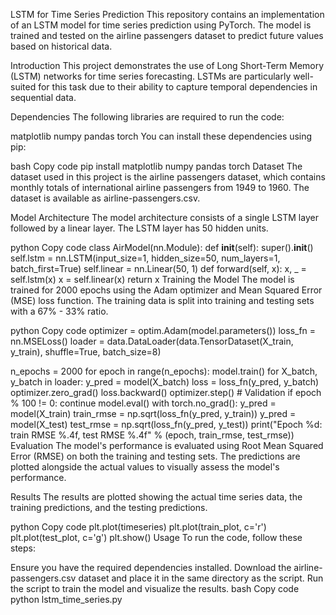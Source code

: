 LSTM for Time Series Prediction
This repository contains an implementation of an LSTM model for time series prediction using PyTorch. The model is trained and tested on the airline passengers dataset to predict future values based on historical data.

Introduction
This project demonstrates the use of Long Short-Term Memory (LSTM) networks for time series forecasting. LSTMs are particularly well-suited for this task due to their ability to capture temporal dependencies in sequential data.

Dependencies
The following libraries are required to run the code:

matplotlib
numpy
pandas
torch
You can install these dependencies using pip:

bash
Copy code
pip install matplotlib numpy pandas torch
Dataset
The dataset used in this project is the airline passengers dataset, which contains monthly totals of international airline passengers from 1949 to 1960. The dataset is available as airline-passengers.csv.

Model Architecture
The model architecture consists of a single LSTM layer followed by a linear layer. The LSTM layer has 50 hidden units.

python
Copy code
class AirModel(nn.Module):
    def __init__(self):
        super().__init__()
        self.lstm = nn.LSTM(input_size=1, hidden_size=50, num_layers=1, batch_first=True)
        self.linear = nn.Linear(50, 1)
    def forward(self, x):
        x, _ = self.lstm(x)
        x = self.linear(x)
        return x
Training the Model
The model is trained for 2000 epochs using the Adam optimizer and Mean Squared Error (MSE) loss function. The training data is split into training and testing sets with a 67% - 33% ratio.

python
Copy code
optimizer = optim.Adam(model.parameters())
loss_fn = nn.MSELoss()
loader = data.DataLoader(data.TensorDataset(X_train, y_train), shuffle=True, batch_size=8)

n_epochs = 2000
for epoch in range(n_epochs):
    model.train()
    for X_batch, y_batch in loader:
        y_pred = model(X_batch)
        loss = loss_fn(y_pred, y_batch)
        optimizer.zero_grad()
        loss.backward()
        optimizer.step()
    # Validation
    if epoch % 100 != 0:
        continue
    model.eval()
    with torch.no_grad():
        y_pred = model(X_train)
        train_rmse = np.sqrt(loss_fn(y_pred, y_train))
        y_pred = model(X_test)
        test_rmse = np.sqrt(loss_fn(y_pred, y_test))
    print("Epoch %d: train RMSE %.4f, test RMSE %.4f" % (epoch, train_rmse, test_rmse))
Evaluation
The model's performance is evaluated using Root Mean Squared Error (RMSE) on both the training and testing sets. The predictions are plotted alongside the actual values to visually assess the model's performance.

Results
The results are plotted showing the actual time series data, the training predictions, and the testing predictions.

python
Copy code
plt.plot(timeseries)
plt.plot(train_plot, c='r')
plt.plot(test_plot, c='g')
plt.show()
Usage
To run the code, follow these steps:

Ensure you have the required dependencies installed.
Download the airline-passengers.csv dataset and place it in the same directory as the script.
Run the script to train the model and visualize the results.
bash
Copy code
python lstm_time_series.py
